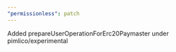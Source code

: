 ```yaml
---
"permissionless": patch
---
```


Added prepareUserOperationForErc20Paymaster under pimlico/experimental
